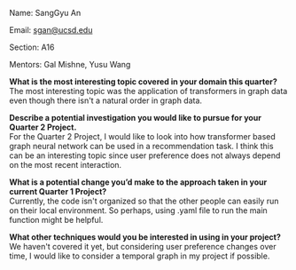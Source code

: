 Name: SangGyu An

Email: sgan@ucsd.edu

Section: A16

Mentors: Gal Mishne, Yusu Wang

**What is the most interesting topic covered in your domain this quarter?**  
The most interesting topic was the application of transformers in graph data even though there isn't a natural order in graph data.

**Describe a potential investigation you would like to pursue for your Quarter 2 Project.**  
For the Quarter 2 Project, I would like to look into how transformer based graph neural network can be used in a recommendation task. I think this can be an interesting topic since user preference does not always depend on the most recent interaction.

**What is a potential change you’d make to the approach taken in your current Quarter 1 Project?**  
Currently, the code isn't organized so that the other people can easily run on their local environment. So perhaps, using .yaml file to run the main function might be helpful.

**What other techniques would you be interested in using in your project?**  
We haven't covered it yet, but considering user preference changes over time, I would like to consider a temporal graph in my project if possible.
